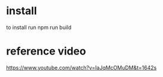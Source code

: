 # install
to install run npm run build
# reference video
https://www.youtube.com/watch?v=IaJqMcOMuDM&t=1642s
